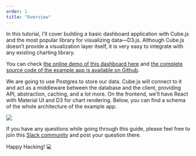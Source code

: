 ```yaml
---
order: 1
title: "Overview"
---
```


In this tutorial, I’ll cover building a basic dashboard application with Cube.js and the most popular library for visualizing data—D3.js. Although Cube.js doesn’t provide a visualization layer itself, it is very easy to integrate with any existing charting library.

You can check [the online demo of this dashboard here](http://d3-dashboard-demo.cube.dev/) and [the complete source code of the example app is available on Github](https://github.com/cube-js/cube.js/tree/master/examples/d3-dashboard).

We are going to use Postgres to store our data. Cube.js will connect to it and act as a middleware between the database and the client, providing API, abstraction, caching, and a lot more. On the frontend, we’ll have React with Material UI and D3 for chart rendering. Below, you can find a schema of the whole architecture of the example app.

![](/images/schema-1.png)

If you have any questions while going through this guide, please feel free to join this [Slack community](http://slack.cube.dev/) and post your question there.

Happy Hacking! 💻
